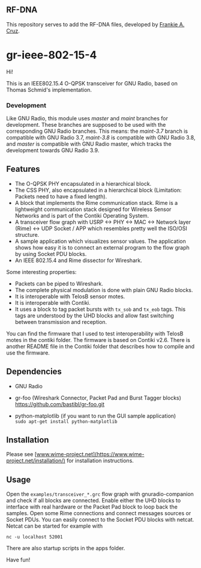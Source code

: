 ## RF-DNA

This repository serves to add the RF-DNA files, developed by [Frankie A. Cruz](https://apps.dtic.mil/sti/citations/AD1074902).


# gr-ieee-802-15-4
Hi!

This is an IEEE802.15.4 O-QPSK transceiver for GNU Radio, based on Thomas
Schmid's implementation.

### Development

Like GNU Radio, this module uses *master* and *maint* branches for development.
These branches are supposed to be used with the corresponding GNU Radio
branches. This means: the *maint-3.7* branch is compatible with GNU Radio 3.7,
*maint-3.8* is compatible with GNU Radio 3.8, and *master* is compatible with
GNU Radio master, which tracks the development towards GNU Radio 3.9.


## Features

- The O-QPSK PHY encapsulated in a hierarchical block.
- The CSS PHY, also encapsulated in a hierarchical block (Limitation: Packets
  need to have a fixed length).
- A block that implements the Rime communication stack. Rime is a lightweight
  communication stack designed for Wireless Sensor Networks and is part of the
  Contiki Operating System.
- A transceiver flow graph with USRP <-> PHY <-> MAC <-> Network layer (Rime)
  <-> UDP Socket / APP which resembles pretty well the ISO/OSI structure.
- A sample application which visualizes sensor values. The application shows how
  easy it is to connect an external program to the flow graph by using Socket
  PDU blocks.
- An IEEE 802.15.4 and Rime dissector for Wireshark.

Some interesting properties:
- Packets can be piped to Wireshark.
- The complete physical modulation is done with plain GNU Radio blocks.
- It is interoperable with TelosB sensor motes.
- It is interoperable with Contiki.
- It uses a block to tag packet bursts with `tx_sob` and `tx_eob` tags. This
  tags are understood by the UHD blocks and allow fast switching between
  transmission and reception.

You can find the firmware that I used to test interoperability with TelosB motes
in the contiki folder. The firmware is based on Contiki v2.6. There is another
README file in the Contiki folder that describes how to compile and use the
firmware.


## Dependencies

- GNU Radio

- gr-foo (Wireshark Connector, Packet Pad and Burst Tagger blocks) <br>
  https://github.com/bastibl/gr-foo.git

- python-matplotlib (if you want to run the GUI sample application) <br>
  `sudo apt-get install python-matplotlib`


## Installation

Please see [www.wime-project.net](https://www.wime-project.net/installation/)
for installation instructions.

## Usage

Open the `examples/transceiver_*.grc` flow graph with gnuradio-companion and
check if all blocks are connected. Enable either the UHD blocks to interface
with real hardware or the Packet Pad block to loop back the samples. Open some
Rime connections and connect messages sources or Socket PDUs. You can easily
connect to the Socket PDU blocks with netcat. Netcat can be started for example
with

```
nc -u localhost 52001
```

There are also startup scripts in the apps folder.

Have fun!

